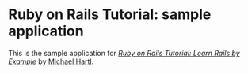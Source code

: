 # Ruby on Rails Tutorial: sample application
This is the sample application for
[*Ruby on Rails Tutorial: Learn Rails by Example*](http://railstutorial.org)
by [Michael Hartl](http://michaelhartl.com/).